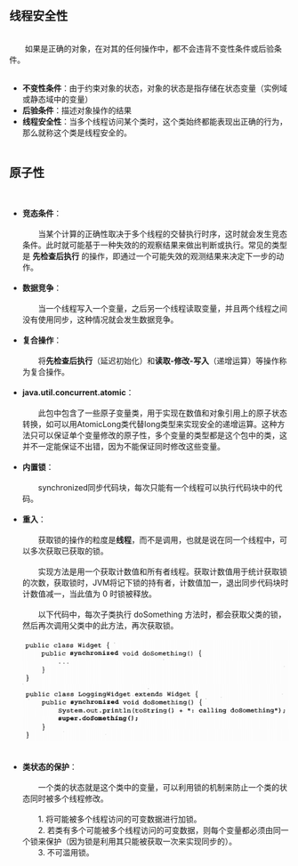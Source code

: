## 线程安全性&emsp;  
&emsp;  
​&emsp;&emsp;如果是正确的对象，在对其的任何操作中，都不会违背不变性条件或后验条件。&emsp;  
&emsp;  
- **不变性条件**：由于约束对象的状态，对象的状态是指存储在状态变量（实例域或静态域中的变量）&emsp;  
- **后验条件**：描述对象操作的结果&emsp;  
- **线程安全性**：当多个线程访问某个类时，这个类始终都能表现出正确的行为，那么就称这个类是线程安全的。&emsp;  
&emsp;  
## 原子性&emsp;  
&emsp;  
- **竞态条件**：&emsp;  
&emsp;  
  ​&emsp;&emsp;当某个计算的正确性取决于多个线程的交替执行时序，这时就会发生竞态条件。此时就可能基于一种失效的的观察结果来做出判断或执行。常见的类型是 **先检查后执行** 的操作，即通过一个可能失效的观测结果来决定下一步的动作。&emsp;  
&emsp;  
- **数据竞争**：&emsp;  
&emsp;  
  ​&emsp;&emsp;当一个线程写入一个变量，之后另一个线程读取变量，并且两个线程之间没有使用同步，这种情况就会发生数据竞争。&emsp;  
  &emsp;  
- **复合操作**：&emsp;  
&emsp;  
  ​&emsp;&emsp;将**先检查后执行**（延迟初始化）和**读取-修改-写入**（递增运算）等操作称为复合操作。&emsp;  
&emsp;  
- **java.util.concurrent.atomic**：&emsp;  
&emsp;  
  ​&emsp;&emsp;此包中包含了一些原子变量类，用于实现在数值和对象引用上的原子状态转换，如可以用AtomicLong类代替long类型来实现安全的递增运算。这种方法只可以保证单个变量修改的原子性，多个变量的类型都是这个包中的类，这并不一定能保证不出错，因为不能保证同时修改这些变量。&emsp;  
&emsp;  
- **内置锁**：&emsp;  
&emsp;  
  ​&emsp;&emsp;synchronized同步代码块，每次只能有一个线程可以执行代码块中的代码。&emsp;  
&emsp;  
- **重入**：&emsp;  
&emsp;  
  ​&emsp;&emsp;获取锁的操作的粒度是**线程**，而不是调用，也就是说在同一个线程中，可以多次获取已获取的锁。&emsp;  
&emsp;  
  ​&emsp;&emsp;实现方法是用一个获取计数值和所有者线程。获取计数值用于统计获取锁的次数，获取锁时，JVM将记下锁的持有者，计数值加一，退出同步代码块时计数值减一，当此值为 0 时锁被释放。&emsp;  
&emsp;  
  ​&emsp;&emsp;以下代码中，每次子类执行 doSomething 方法时，都会获取父类的锁，然后再次调用父类中的此方法，再次获取锁。&emsp;  
&emsp;  
![1](线程安全性/1.png)&emsp;  
&emsp;  
- **类状态的保护**：&emsp;  
&emsp;  
  ​&emsp;&emsp;一个类的状态就是这个类中的变量，可以利用锁的机制来防止一个类的状态同时被多个线程修改。&emsp;  
&emsp;  
  &emsp;&emsp;1. 将可能被多个线程访问的可变数据进行加锁。&emsp;  
  &emsp;&emsp;2. 若类有多个可能被多个线程访问的可变数据，则每个变量都必须由同一个锁来保护（因为锁是利用其只能被获取一次来实现同步的）。&emsp;  
  &emsp;&emsp;3. 不可滥用锁。&emsp;  
&emsp;  
